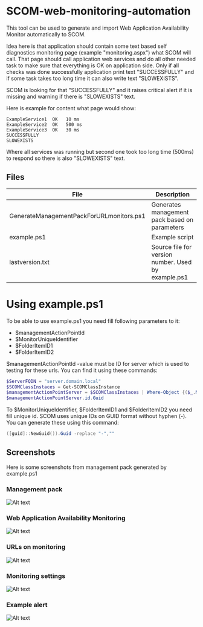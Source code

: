 # SCOM-web-monitoring-automation
This tool can be used to generate and import Web Application Availability Monitor automatically to SCOM.

Idea here is that application should contain some text based self diagnostics monitoring page (example "monitoring.aspx") what SCOM will call.
That page should call application web services and do all other needed task to make sure that everything is OK on application side.
Only if all checks was done successfully application print text "SUCCESSFULLY" and if some task takes too long time it can also write text "SLOWEXISTS".

SCOM is looking for that "SUCCESSFULLY" and it raises critical alert if it is missing and warning if there is "SLOWEXISTS" text.


Here is example for content what page would show:
```
ExampleService1  OK   10 ms
ExampleService2  OK   500 ms
ExampleService3  OK   30 ms
SUCCESSFULLY
SLOWEXISTS
```
Where all services was running but second one took too long time (500ms) to respond so there is also "SLOWEXISTS" text.


## Files
| File                                     | Description                                         |
|------------------------------------------|-----------------------------------------------------|
| GenerateManagementPackForURLmonitors.ps1 | Generates management pack based on parameters       |
| example.ps1                              | Example script                                      |
| lastversion.txt                          | Source file for version number. Used by example.ps1 |

# Using example.ps1
To be able to use example.ps1 you need fill following parameters to it:
* $managementActionPointId
* $MonitorUniqueIdentifier
* $FolderItemID1
* $FolderItemID2


$managementActionPointId -value must be ID for server which is used to testing for these urls.
You can find it using these commands:
```PowerShell
$ServerFQDN = "server.domain.local"
$SCOMClassInstaces = Get-SCOMClassInstance
$managementActionPointServer = $SCOMClassInstaces | Where-Object {($_.MonitoringClassIds  -eq "d95d497c-25ec-9213-200c-50506912dad3") -and ($_.DisplayName -eq $ServerFQDN)}
$managementActionPointServer.id.Guid
```


To $MonitorUniqueIdentifier, $FolderItemID1 and $FolderItemID2 you need fill unique id.
SCOM uses unique IDs on GUID format without hyphen (-).
You can generate these using this command:
```PowerShell
([guid]::NewGuid()).Guid -replace "-",""
```

## Screenshots
Here is some screenshots from management pack generated by example.ps1
### Management pack
![Alt text](https://raw.githubusercontent.com/olljanat/SCOM-web-monitoring-automation/master/Screenshots/management-pack.png "Management pack")
### Web Application Availability Monitoring
![Alt text](https://raw.githubusercontent.com/olljanat/SCOM-web-monitoring-automation/master/Screenshots/web-application-availability-monitoring.png "Web Application Availability Monitoring")
### URLs on monitoring
![Alt text](https://raw.githubusercontent.com/olljanat/SCOM-web-monitoring-automation/master/Screenshots/urls-on-monitoring.png "URLs on monitoring")
### Monitoring settings
![Alt text](https://raw.githubusercontent.com/olljanat/SCOM-web-monitoring-automation/master/Screenshots/monitoring-settings.png "Monitoring settings")
### Example alert
![Alt text](https://raw.githubusercontent.com/olljanat/SCOM-web-monitoring-automation/master/Screenshots/example-alert.png "Example alert")